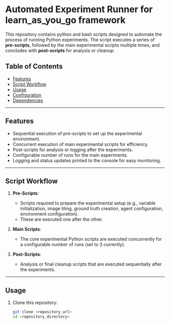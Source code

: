 # Automated Experiment Runner for learn_as_you_go framework

This repository contains python and bash scripts designed to automate the process of running Python experiments. The script executes a series of **pre-scripts**, followed by the main experimental scripts multiple times, and concludes with **post-scripts** for analysis or cleanup.

## Table of Contents

- [Features](#features)
- [Script Workflow](#script-workflow)
- [Usage](#usage)
- [Configuration](#configuration)
- [Dependencies](#dependencies)

---

## Features

- Sequential execution of pre-scripts to set up the experimental environment.
- Concurrent execution of main experimental scripts for efficiency.
- Post-scripts for analysis or logging after the experiments.
- Configurable number of runs for the main experiments.
- Logging and status updates printed to the console for easy monitoring.

---

## Script Workflow

1. **Pre-Scripts**: 
   - Scripts required to prepare the experimental setup (e.g., variable initialization, image tiling, ground truth creation, agent configuration, environment configuration).
   - These are executed one after the other.

2. **Main Scripts**: 
   - The core experimental Python scripts are executed concurrently for a configurable number of runs (set to 3 currently).

3. **Post-Scripts**: 
   - Analysis or final cleanup scripts that are executed sequentially after the experiments.

---

## Usage

1. Clone this repository:
   ```bash
   git clone <repository_url>
   cd <repository_directory>
